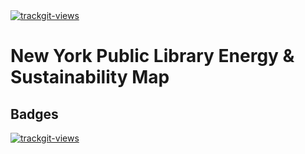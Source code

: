 <a href="https://trackgit.com">
<img src="https://us-central1-trackgit-analytics.cloudfunctions.net/token/ping/lmr2krywme56zabxzjlm" alt="trackgit-views" />
</a>


# New York Public Library Energy & Sustainability Map

## Badges
<a href="https://trackgit.com">
<img src="https://us-central1-trackgit-analytics.cloudfunctions.net/token/ping/lmr2krywme56zabxzjlm" alt="trackgit-views" />
</a>


